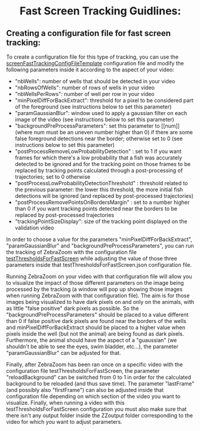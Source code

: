 <H1 CLASS="western" style="text-align:center;">Fast Screen Tracking Guidlines:</H1>


<H2 CLASS="western">Creating a configuration file for fast screen tracking:</H2>

<p>
To create a configuration file for this type of tracking, you can use the <a href="https://github.com/oliviermirat/ZebraZoom/blob/master/zebrazoom/configuration/screenFastTrackingConfigFileTemplate.json" target="_blank">screenFastTrackingConfigFileTemplate</a> configuration file and modify the following parameters inside it according to the aspect of your video:

- "nbWells": number of wells that should be detected in your video
- "nbRowsOfWells": number of rows of wells in your video
- "nbWellsPerRows": number of well per row in your video
- "minPixelDiffForBackExtract": threshold for a pixel to be considered part of the foreground (see instructions below to set this parameter)
- "paramGaussianBlur": window used to apply a gaussian filter on each image of the video (see instructions below to set this parameter)
- "backgroundPreProcessParameters": set this parameter to [[num]] (where num must be an uneven number higher than 0) if there are some false foreground detections near the border; otherwise set to 0 (see instructions below to set this parameter)
- "postProcessRemoveLowProbabilityDetection" : set to 1 if you want frames for which there's a low probability that a fish was accurately detected to be ignored and for the tracking point on those frames to be replaced by tracking points calculated through a post-processing of trajectories; set to 0 otherwise
- "postProcessLowProbabilityDetectionThreshold" : threshold related to the previous parameter: the lower this threshold, the more initial fish detections will be ignored (and replaced by post-processed trajectories)
- "postProcessRemovePointsOnBordersMargin" : set to a number higher than 0 if you want tracking points detected near the borders to be replaced by post-processed trajectories
- "trackingPointSizeDisplay": size of the tracking point displayed on the validation video

In order to choose a value for the parameters "minPixelDiffForBackExtract", "paramGaussianBlur" and "backgroundPreProcessParameters", you can run the tracking of ZebraZoom with the configuration file <a href="https://github.com/oliviermirat/ZebraZoom/blob/master/zebrazoom/configuration/testThresholdsForFastScreen.json" target="_blank">testThresholdsForFastScreen</a> while adjusting the value of those three parameters inside that testThresholdsForFastScreen.json configuration file.

Running ZebraZoom on your video with that configuration file will allow you to visualize the impact of those different parameters on the image being processed by the tracking (a window will pop up showing those images when running ZebraZoom with that configuration file). The aim is for those images being visualized to have dark pixels on and only on the animals, with as little "false positive" dark pixels as possible. So the "backgroundPreProcessParameters" should be placed to a value different than 0 if false positive dark pixels are found near the borders of the wells and minPixelDiffForBackExtract should be placed to a higher value when pixels inside the well (but not the animal) are being found as dark pixels. Furthermore, the animal should have the aspect of a "guaussian" (we shouldn't be able to see the eyes, swim bladder, etc...), the parameter "paramGaussianBlur" can be adjusted for that.

Finally, after ZebraZoom has been ran once on a specific video with the configuration file testThresholdsForFastScreen, the parameter "reloadBackground" can be switched from 0 to 1 in order for the calculated background to be reloaded (and thus save time). The parameter "lastFrame" (and possibly also "firstFrame") can also be adjusted inside that configuration file depending on which section of the video you want to visualize. Finally, when running a video with this testThresholdsForFastScreen configuration you must also make sure that there isn't any output folder inside the ZZoutput folder corresponding to the video for which you want to adjust parameters.

</p>
